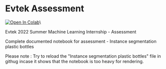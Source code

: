 # Evtek Assessment

[![Open In Colab](https://colab.research.google.com/assets/colab-badge.svg)](https://colab.research.google.com/github/raghavrastogi75/Evtek/blob/main/Instance_segmentation_plastic_bottles_evtek_solution.ipynb)\

Evtek 2022 Summer Machine Learning Internship - Assessment

Complete documented notebook for assessment - Instance segmentation plastic bottles

Please note : Try to reload the "Instance segmentation plastic bottles" file in githug incase it shows that the notebook is too heavy for rendering.



